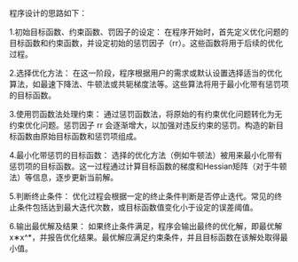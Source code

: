 程序设计的思路如下：

1.初始目标函数、约束函数、罚因子的设定：
在程序开始时，首先定义优化问题的目标函数和约束函数，并设定初始的惩罚因子（rr）。这些函数将用于后续的优化过程。

2.选择优化方法：
在这一阶段，程序根据用户的需求或默认设置选择适当的优化算法，如最速下降法、牛顿法或共轭梯度法等。这些算法将用于最小化带有惩罚项的目标函数。

3.使用罚函数法处理约束：
通过惩罚函数法，将原始的有约束优化问题转化为无约束优化问题。惩罚因子 rr 会逐渐增大，以加强对违反约束的惩罚。构造的新目标函数由原始目标函数和惩罚项组成。

4.最小化带惩罚的目标函数：
选择的优化方法（例如牛顿法）被用来最小化带有惩罚项的目标函数。这一过程通过计算目标函数的梯度和Hessian矩阵（对于牛顿法）等信息，逐步更新当前解。

5.判断终止条件：
优化过程会根据一定的终止条件判断是否停止迭代。常见的终止条件包括达到最大迭代次数，或目标函数值变化小于设定的误差阈值。

6.输出最优解及结果：
如果终止条件满足，程序会输出最终的优化解，即最优解 x∗x^*，并报告优化结果。最优解应满足约束条件，并且目标函数在该解处取得最小值。
